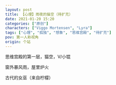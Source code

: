 ```yaml
---
layout: post
title: 【心理】雨夜的猫空（待扩充）
date: 2021-01-20 15:20
categories: ["原创"]
characters: ["Viggo Mortensen", "Lyra"]
tags: ["心理", "孤独", "想象", "思维宫殿", "待扩充"]
pov: 第一人称视角
origin: 个站
---
```


思维宫殿的第一层，猫空，V/小锟

窗外暴风雨，屋里炉火

古代的女巫（来自柠檬）
